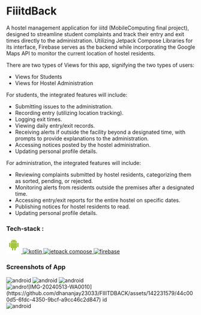 # FiiitdBack
A hostel management application for iiitd (MobileComputing  final project), designed to streamline student complaints and track their entry and exit times directly to the administration. Utilizing Jetpack Compose Libraries for its interface, Firebase serves as the backend while incorporating the Google Maps API to monitor the current location of hostel residents.

There are two types of Views for this app, signifying the two types of users:
   
   - Views for Students
   - Views for Hostel Administration

For students, the integrated features will include:

   - Submitting issues to the administration.
   - Recording entry (utilizing location tracking).
   - Logging exit times.
   - Viewing daily entry/exit records.
   - Receiving alerts if outside the facility beyond a designated time, with prompts to provide explanations to the administration.
   - Accessing notices posted by the hostel administration.
   - Updating personal profile details.

For administration, the integrated features will include:

   - Reviewing complaints submitted by hostel residents, categorizing them as sorted, pending, or rejected.
   - Monitoring alerts from residents outside the premises after a designated time.
   - Accessing entry/exit reports for the entire hostel on specific dates.
   - Publishing notices for hostel residents to read.
   - Updating personal profile details.

<h3 align="left">Tech-stack :</h3>
<p align="left"> <a href="https://developer.android.com" target="_blank" rel="noreferrer"> <img src="https://raw.githubusercontent.com/devicons/devicon/master/icons/android/android-original-wordmark.svg" alt="android" width="40" height="40"/> </a> <a href="https://kotlinlang.org" target="_blank" rel="noreferrer"> <img src="https://www.vectorlogo.zone/logos/kotlinlang/kotlinlang-icon.svg" alt="kotlin" width="40" height="40"/> </a><a href="https://developer.android.com/jetpack/compose" target="_blank" rel="noreferrer"> <img src="https://3.bp.blogspot.com/-VVp3WvJvl84/X0Vu6EjYqDI/AAAAAAAAPjU/ZOMKiUlgfg8ok8DY8Hc-ocOvGdB0z86AgCLcBGAsYHQ/s1600/jetpack%2Bcompose%2Bicon_RGB.png" alt="jetpack compose" width="40" height="40"/> </a> <a href="https://firebase.google.com/" target="_blank" rel="noreferrer"> <img src="https://www.vectorlogo.zone/logos/firebase/firebase-icon.svg" alt="firebase" width="40" height="40"/> </a> </p>


### Screenshots of App

<p align="left"><img src=![IMG-20240513-WA0003](https://github.com/dhananjay23033/FIIITDBACK/assets/142231579/8d60d74c-d607-403b-b33e-0ccf28ddffd9)"" alt="android" width="220" height="500"/> 
<img src="" ![IMG-20240513-WA0004](https://github.com/dhananjay23033/FIIITDBACK/assets/142231579/53b4fd74-3c42-477e-b16f-2ef5f8b6a4a5) alt="android" width="220" height="500"/> 
<img src="" alt="android" width="220" height="500"/> 
<img src=""![IMG-20240513-WA0014](https://github.com/dhananjay23033/FIIITDBACK/assets/142231579/8e6edcab-dfff-4cf9-9c06-c4f0dad4284e)
 alt="andro![IMG-20240513-WA0010](https://github.com/dhananjay23033/FIIITDBACK/assets/142231579/44c000d5-6fdc-4350-9bcf-a9cc46c2d847)
id" width="220" height="500"/> 
<img src="" alt="android" width="220" height="500"/> </p>
